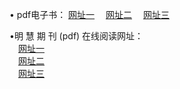 &#8226; pdf电子书：
<a href="http://32.port0.org/p/" target="_blank">网址一</a>
　<a href="http://24.2waky.com/p/" target="_blank">网址二</a>
　<a href="http://hk.hacked.jp:81/p/" target="_blank">网址三</a><br />

&#8226;明 慧 期 刊 (pdf) 在线阅读网址：<br />
　<a href="http://32.port0.org:81/p/" target="_blank">网址一</a><br />
　<a href="http://24.2waky.com/p/" target="_blank">网址二</a><br />
　<a href="http://hk.hacked.jp/p/" target="_blank">网址三</a><br />
